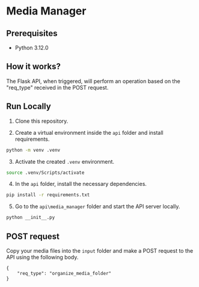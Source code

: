 # Media Manager

## Prerequisites

- Python 3.12.0

## How it works?

The Flask API, when triggered, will perform an operation based on the "req_type" received in the POST request.

## Run Locally

1. Clone this repository.

2. Create a virtual environment inside the `api` folder and install requirements.

```bash
python -m venv .venv
```

3. Activate the created `.venv` environment.

```bash
source .venv/Scripts/activate
```

4. In the `api` folder, install the necessary dependencies.

```bash
pip install -r requirements.txt
```

5. Go to the `api\media_manager` folder and start the API server locally.

```bash
python __init__.py
```

## POST request

Copy your media files into the `input` folder and make a POST request to the API using the following body.

```http
{
    "req_type": "organize_media_folder"
}
```